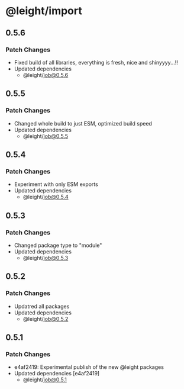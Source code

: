 # @leight/import

## 0.5.6

### Patch Changes

- Fixed build of all libraries, everything is fresh, nice and shinyyyy...!!
- Updated dependencies
  - @leight/job@0.5.6

## 0.5.5

### Patch Changes

- Changed whole build to just ESM, optimized build speed
- Updated dependencies
  - @leight/job@0.5.5

## 0.5.4

### Patch Changes

- Experiment with only ESM exports
- Updated dependencies
  - @leight/job@0.5.4

## 0.5.3

### Patch Changes

- Changed package type to "module"
- Updated dependencies
  - @leight/job@0.5.3

## 0.5.2

### Patch Changes

- Updatred all packages
- Updated dependencies
  - @leight/job@0.5.2

## 0.5.1

### Patch Changes

- e4af2419: Experimental publish of the new @leight packages
- Updated dependencies [e4af2419]
  - @leight/job@0.5.1
